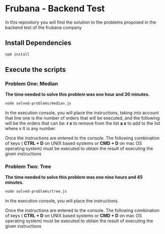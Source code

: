 # Frubana - Backend Test
In this repository you will find the solution to the problems proposed in the backend test of the frubana company



## Install Dependencies

```bash
npm install
```

## Execute the scripts

### Problem One: Median

**The time needed to solve this problem was one hour and 30 minutes.**

```bash
node solved-problems/median.js
```
In the execution console, you will place the instructions, taking into account that line one is the number of orders that will be executed, and the following will be the orders that can be: **r x** to remove from the list **a x** to add to the list where x It is any number.

Once the instructions are entered to the console.
The following combination of keys ( **CTRL + D** on UNIX based systems or **CMD + D** on mac OS operating system) must be executed to obtain the result of executing the given instructions 

### Problem Two: Tree

**The time needed to solve this problem was one nine hours and 45 minutes.**

```bash
node solved-problems/tree.js
```
In the execution console, you will place the instructions.

Once the instructions are entered to the console.
The following combination of keys ( **CTRL + D** on UNIX based systems or **CMD + D** on mac OS operating system) must be executed to obtain the result of executing the given instructions 




